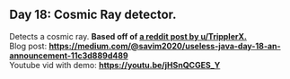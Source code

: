 ## Day 18: Cosmic Ray detector.
Detects a cosmic ray.
**Based off of [a reddit post by u/TripplerX.](https://www.reddit.com/r/ProgrammerHumor/comments/vj656b/my_cosmic_ray_detector_function_just_7_lines/ "The original inspiration")**    
Blog post: **<https://medium.com/@savim2020/useless-java-day-18-an-announcement-11c3d889d489>**   
Youtube vid with demo: **<https://youtu.be/jHSnQCGES_Y>**
